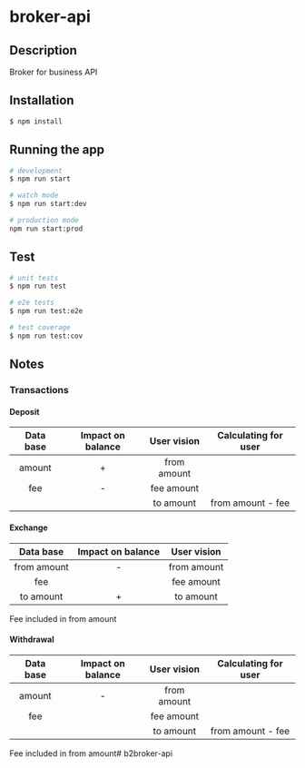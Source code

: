 # broker-api

## Description

Broker for business API

## Installation

```bash
$ npm install
```

## Running the app

```bash
# development
$ npm run start

# watch mode
$ npm run start:dev

# production mode
npm run start:prod
```

## Test

```bash
# unit tests
$ npm run test

# e2e tests
$ npm run test:e2e

# test coverage
$ npm run test:cov
```

## Notes

### Transactions

#### Deposit
| Data base | Impact on balance | User vision | Calculating for user |
|:---------:|:-----------------:|:-----------:|:--------------------:|
| amount    |          +        | from amount |                      |
| fee       |          -        | fee amount  |                      |
|           |                   | to amount   | from amount - fee    |
#### Exchange
| Data base   | Impact on balance | User vision |
|:-----------:|:-----------------:|:-----------:|
| from amount |          -        | from amount |
| fee         |                   | fee amount  |
| to amount   |          +        | to amount   |
Fee included in from amount
#### Withdrawal
| Data base | Impact on balance | User vision | Calculating for user |
|:---------:|:-----------------:|:-----------:|:--------------------:|
| amount    |          -        | from amount |                      |
| fee       |                   | fee amount  |                      |
|           |                   | to amount   | from amount - fee    |
Fee included in from amount# b2broker-api
